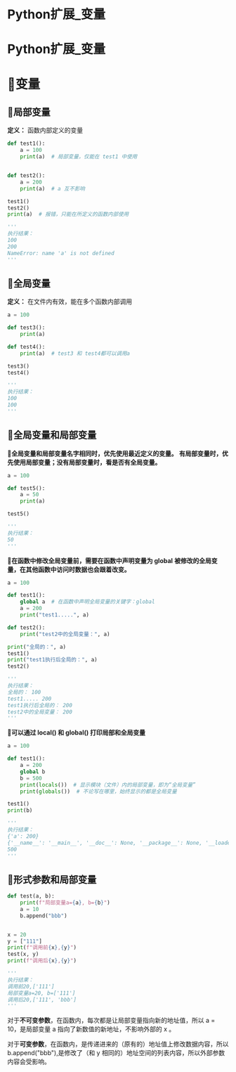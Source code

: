 # Python扩展_变量


# Python扩展_变量

# 🥪变量

## 🧀局部变量

**定义：** 函数内部定义的变量

```python
def test1():
    a = 100
    print(a)  # 局部变量，仅能在 test1 中使用


def test2():
    a = 200
    print(a)  # a 互不影响

test1()
test2()
print(a)  # 报错，只能在所定义的函数内部使用

'''
执行结果：
100
200
NameError: name 'a' is not defined
'''
```

## 🌮全局变量

**定义：** 在文件内有效，能在多个函数内部调用

```python
a = 100

def test3():
    print(a)

def test4():
    print(a)  # test3 和 test4都可以调用a

test3()
test4()

'''
执行结果：
100
100
'''
```

## 🍖全局变量和局部变量

**🍖全局变量和局部变量名字相同时，优先使用最近定义的变量。**
**有局部变量时，优先使用局部变量；没有局部变量时，看是否有全局变量。**

```python
a = 100

def test5():
    a = 50
    print(a)

test5()

'''
执行结果：
50
'''
```

🍖**在函数中修改全局变量前，需要在函数中声明变量为 global**
**被修改的全局变量，在其他函数中访问时数据也会跟着改变。**

```python
a = 100

def test1():
    global a  # 在函数中声明全局变量的关键字：global
    a = 200
    print("test1.....", a)

def test2():
    print("test2中的全局变量：", a)

print("全局的：", a)
test1()
print("test1执行后全局的：", a)
test2()

'''
执行结果：
全局的： 100
test1..... 200
test1执行后全局的： 200
test2中的全局变量： 200
'''
```

**🍖可以通过 local() 和 global() 打印局部和全局变量**

```python
a = 100

def test1():
    a = 200
    global b
    b = 500
    print(locals())  # 显示模块（文件）内的局部变量，即为“全局变量”
    print(globals())  # 不论写在哪里，始终显示的都是全局变量

test1()
print(b)

'''
执行结果：
{'a': 200}
{'__name__': '__main__', '__doc__': None, '__package__': None, '__loader__': <_frozen_importlib_external.SourceFileLoader object at 0x0000021F204FB550>, '__spec__': None, '__annotations__': {}, '__builtins__': <module 'builtins' (built-in)>, '__file__': 'F:/py/test.py', '__cached__': None, 'a': 100, 'test1': <function test1 at 0x0000021F204A3EA0>, 'b': 500}
500
'''
```

## 🥩形式参数和局部变量

```python
def test(a, b):
    print(f"局部变量a={a}, b={b}")
    a = 10
    b.append("bbb")


x = 20
y = ["111"]
print(f"调用前{x},{y}")
test(x, y)
print(f"调用后{x},{y}")

'''
执行结果：
调用前20,['111']
局部变量a=20, b=['111']
调用后20,['111', 'bbb']
'''
```

对于**不可变参数**，在函数内，每次都是让局部变量指向新的地址值，所以 a = 10，是局部变量 a 指向了新数值的新地址，不影响外部的 x 。

对于**可变参数**，在函数内，是传递进来的（原有的）地址值上修改数据内容，所以 b.append("bbb"),是修改了（和 y 相同的）地址空间的列表内容，所以外部参数内容会受影响。
